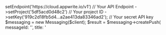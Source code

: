 <?php

use Appwrite\Client;
use Appwrite\Services\Messaging;

$client = (new Client())
    ->setEndpoint('https://cloud.appwrite.io/v1') // Your API Endpoint
    ->setProject('5df5acd0d48c2') // Your project ID
    ->setKey('919c2d18fb5d4...a2ae413da83346ad2'); // Your secret API key

$messaging = new Messaging($client);

$result = $messaging->createPush(
    messageId: '<MESSAGE_ID>',
    title: '<TITLE>',
    body: '<BODY>',
    topics: [], // optional
    users: [], // optional
    targets: [], // optional
    data: [], // optional
    action: '<ACTION>', // optional
    image: '[ID1:ID2]', // optional
    icon: '<ICON>', // optional
    sound: '<SOUND>', // optional
    color: '<COLOR>', // optional
    tag: '<TAG>', // optional
    badge: '<BADGE>', // optional
    draft: false, // optional
    scheduledAt: '' // optional
);